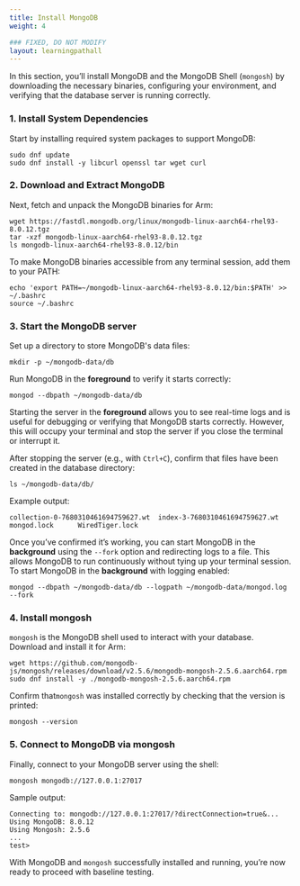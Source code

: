 ```yaml
---
title: Install MongoDB
weight: 4

### FIXED, DO NOT MODIFY
layout: learningpathall
---
```


In this section, you’ll install MongoDB and the MongoDB Shell (`mongosh`) by downloading the necessary binaries, configuring your environment, and verifying that the database server is running correctly.

### 1. Install System Dependencies

Start by installing required system packages to support MongoDB:

```console
sudo dnf update
sudo dnf install -y libcurl openssl tar wget curl
```

### 2. Download and Extract MongoDB

Next, fetch and unpack the MongoDB binaries for Arm:

```console
wget https://fastdl.mongodb.org/linux/mongodb-linux-aarch64-rhel93-8.0.12.tgz
tar -xzf mongodb-linux-aarch64-rhel93-8.0.12.tgz
ls mongodb-linux-aarch64-rhel93-8.0.12/bin
```

To make MongoDB binaries accessible from any terminal session, add them to your PATH:

```console
echo 'export PATH=~/mongodb-linux-aarch64-rhel93-8.0.12/bin:$PATH' >> ~/.bashrc
source ~/.bashrc
```

### 3. Start the MongoDB server



Set up a directory to store MongoDB's data files:

```console
mkdir -p ~/mongodb-data/db
```
Run MongoDB in the **foreground** to verify it starts correctly:

```console
mongod --dbpath ~/mongodb-data/db
```

Starting the server in the **foreground** allows you to see real-time logs and is useful for debugging or verifying that MongoDB starts correctly. However, this will occupy your terminal and stop the server if you close the terminal or interrupt it.

After stopping the server (e.g., with `Ctrl+C`), confirm that files have been created in the database directory:

```console
ls ~/mongodb-data/db/
```

Example output:

```output
collection-0-7680310461694759627.wt  index-3-7680310461694759627.wt  mongod.lock      WiredTiger.lock
```

Once you’ve confirmed it’s working, you can start MongoDB in the **background** using the `--fork` option and redirecting logs to a file. This allows MongoDB to run continuously without tying up your terminal session. To start MongoDB in the **background** with logging enabled:

```console
mongod --dbpath ~/mongodb-data/db --logpath ~/mongodb-data/mongod.log --fork
```


### 4. Install mongosh

`mongosh` is the MongoDB shell used to interact with your database. Download and install it for Arm:

```console
wget https://github.com/mongodb-js/mongosh/releases/download/v2.5.6/mongodb-mongosh-2.5.6.aarch64.rpm
sudo dnf install -y ./mongodb-mongosh-2.5.6.aarch64.rpm
```

Confirm that`mongosh` was installed correctly by checking that the version is printed:

```console
mongosh --version
```

### 5. Connect to MongoDB via mongosh

Finally, connect to your MongoDB server using the shell:

```console
mongosh mongodb://127.0.0.1:27017
```

Sample output:

```output
Connecting to: mongodb://127.0.0.1:27017/?directConnection=true&...
Using MongoDB: 8.0.12
Using Mongosh: 2.5.6
...
test>
```

With MongoDB and `mongosh` successfully installed and running, you’re now ready to proceed with baseline testing.
